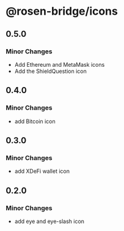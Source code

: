 # @rosen-bridge/icons

## 0.5.0

### Minor Changes

- Add Ethereum and MetaMask icons
- Add the ShieldQuestion icon

## 0.4.0

### Minor Changes

- add Bitcoin icon

## 0.3.0

### Minor Changes

- add XDeFi wallet icon

## 0.2.0

### Minor Changes

- add eye and eye-slash icon
